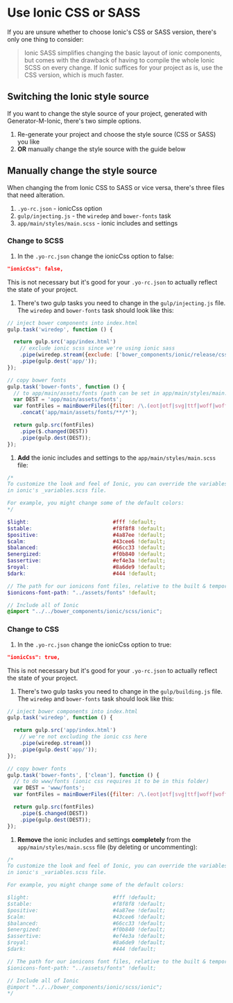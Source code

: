 # Use Ionic CSS or SASS

If you are unsure whether to choose Ionic's CSS or SASS version, there's only one thing to consider:

> Ionic SASS simplifies changing the basic layout of ionic components, but comes with the drawback of having to compile the whole Ionic SCSS on every change. If Ionic suffices for your project as is, use the CSS version, which is much faster.

## Switching the Ionic style source
If you want to change the style source of your project, generated with Generator-M-Ionic, there's two simple options.

1. Re-generate your project and choose the style source (CSS or SASS) you like
2. **OR** manually change the style source with the guide below

## Manually change the style source
When changing the from Ionic CSS to SASS or vice versa, there's three files that need alteration.

1. `.yo-rc.json` - ionicCss option
2. `gulp/injecting.js` - the `wiredep` and `bower-fonts` task
3. `app/main/styles/main.scss` - ionic includes and settings

### Change to SCSS
1. In the `.yo-rc.json` change the ionicCss option to false:
  ```json
  "ionicCss": false,
  ```
  This is not necessary but it's good for your `.yo-rc.json` to actually reflect the state of your project.
1. There's two gulp tasks you need to change in the `gulp/injecting.js` file. The `wiredep` and `bower-fonts` task should look like this:
  ```js
  // inject bower components into index.html
  gulp.task('wiredep', function () {

    return gulp.src('app/index.html')
      // exclude ionic scss since we're using ionic sass
      .pipe(wiredep.stream({exclude: ['bower_components/ionic/release/css']}))
      .pipe(gulp.dest('app/'));
  });
  ```
  ```js
  // copy bower fonts
  gulp.task('bower-fonts', function () {
    // to app/main/assets/fonts (path can be set in app/main/styles/main.scss)
    var DEST = 'app/main/assets/fonts';
    var fontFiles = mainBowerFiles({filter: /\.(eot|otf|svg|ttf|woff|woff2)$/i})
      .concat('app/main/assets/fonts/**/*');

    return gulp.src(fontFiles)
      .pipe($.changed(DEST))
      .pipe(gulp.dest(DEST));
  });
  ```
1. **Add** the ionic includes and settings to the `app/main/styles/main.scss` file:
  ```scss
  /*
  To customize the look and feel of Ionic, you can override the variables
  in ionic's _variables.scss file.

  For example, you might change some of the default colors:
  */

  $light:                           #fff !default;
  $stable:                          #f8f8f8 !default;
  $positive:                        #4a87ee !default;
  $calm:                            #43cee6 !default;
  $balanced:                        #66cc33 !default;
  $energized:                       #f0b840 !default;
  $assertive:                       #ef4e3a !default;
  $royal:                           #8a6de9 !default;
  $dark:                            #444 !default;

  // The path for our ionicons font files, relative to the built & temporary main.css
  $ionicons-font-path: "../assets/fonts" !default;

  // Include all of Ionic
  @import "../../bower_components/ionic/scss/ionic";
  ```


### Change to CSS
1. In the `.yo-rc.json` change the ionicCss option to true:
  ```json
  "ionicCss": true,
  ```
  This is not necessary but it's good for your `.yo-rc.json` to actually reflect the state of your project.
1. There's two gulp tasks you need to change in the `gulp/building.js` file. The `wiredep` and `bower-fonts` task should look like this:
  ```js
  // inject bower components into index.html
  gulp.task('wiredep', function () {

    return gulp.src('app/index.html')
      // we're not excluding the ionic css here
      .pipe(wiredep.stream())
      .pipe(gulp.dest('app/'));
  });
  ```
  ```js
  // copy bower fonts
  gulp.task('bower-fonts', ['clean'], function () {
    // to do www/fonts (ionic css requires it to be in this folder)
    var DEST = 'www/fonts';
    var fontFiles = mainBowerFiles({filter: /\.(eot|otf|svg|ttf|woff|woff2)$/i});

    return gulp.src(fontFiles)
      .pipe($.changed(DEST))
      .pipe(gulp.dest(DEST));
  });
  ```
1. **Remove** the ionic includes and settings **completely** from the `app/main/styles/main.scss` file (by deleting or uncommenting):
  ```scss
  /*
  To customize the look and feel of Ionic, you can override the variables
  in ionic's _variables.scss file.

  For example, you might change some of the default colors:

  $light:                           #fff !default;
  $stable:                          #f8f8f8 !default;
  $positive:                        #4a87ee !default;
  $calm:                            #43cee6 !default;
  $balanced:                        #66cc33 !default;
  $energized:                       #f0b840 !default;
  $assertive:                       #ef4e3a !default;
  $royal:                           #8a6de9 !default;
  $dark:                            #444 !default;

  // The path for our ionicons font files, relative to the built & temporary main.css
  $ionicons-font-path: "../assets/fonts" !default;

  // Include all of Ionic
  @import "../../bower_components/ionic/scss/ionic";
  */

  ```
